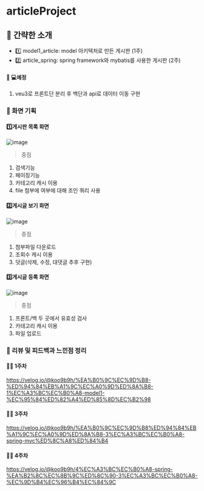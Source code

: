 # articleProject
## 🚨 간략한 소개
- 1️⃣ model1_article: model 아키텍처로 만든 게시판 (1주)
- 2️⃣ article_spring: spring framework와 mybatis를 사용한 게시판 (2주)

#### 🧑‍ 💻예정
1. veu3로 프론트단 분리 후 백단과 api로 데이터 이동 구현 


### 🚨 화면 기획

#### 1️⃣게시판 목록 화면
![image](https://user-images.githubusercontent.com/90121024/222903263-c767b877-1bca-434f-b3b3-431135eeb116.png)
>중점
1. 검색기능
2. 페이징기능
3. 카테고리 캐시 이용
4. file 첨부에 여부에 대해 조인 쿼리 사용

#### 2️⃣게시글 보기 화면
![image](https://user-images.githubusercontent.com/90121024/222903267-ab086622-3908-4690-862d-4a96e43f8e2c.png)
>중점
1. 첨부파일 다운로드 
2. 조회수 캐시 이용 
3. 덧글(삭제, 수정, 대댓글 추후 구현)

#### 3️⃣게시글 등록 화면
![image](https://user-images.githubusercontent.com/90121024/222903268-183d2bcc-89d1-4e35-a673-9c38cfbe9742.png)
>중점
1. 프론트/백 두 곳에서 유효성 검사
2. 카테고리 캐시 이용
3. 파일 업로드


### 🚨 리뷰 및 피드백과 느낀점 정리
#### 🧑‍💻 1주차
https://velog.io/@koo9b9h/%EA%B0%9C%EC%9D%B8-%ED%94%84%EB%A1%9C%EC%A0%9D%ED%8A%B8-1%EC%A3%BC%EC%B0%A8-model1-%EC%95%84%ED%82%A4%ED%85%8D%EC%B2%98

#### 🧑‍💻 3주차
https://velog.io/@koo9b9h/%EA%B0%9C%EC%9D%B8%ED%94%84%EB%A1%9C%EC%A0%9D%ED%8A%B8-3%EC%A3%BC%EC%B0%A8-spring-mvc%ED%8C%A8%ED%84%B4

#### 🧑‍💻 4주차
https://velog.io/@koo9b9h/4%EC%A3%BC%EC%B0%A8-spring-%EA%B2%8C%EC%8B%9C%ED%8C%90-3%EC%A3%BC%EC%B0%A8-%EC%9D%B4%EC%96%B4%EC%84%9C
